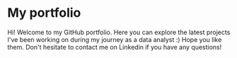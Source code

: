 # My portfolio
Hi! Welcome to my GitHub portfolio. Here you can explore the latest projects I've been working on during my journey as a data analyst :) 
Hope you like them. Don't hesitate to contact me on Linkedin if you have any questions!
